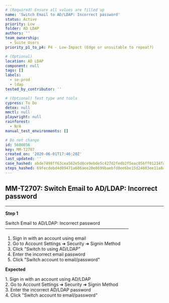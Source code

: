 ```yaml
---
# (Required) Ensure all values are filled up
name: 'Switch Email to AD/LDAP: Incorrect password'
status: Active
priority: Low
folder: AD LDAP
authors: ''
team_ownership:
  - Suite Users
priority_p1_to_p4: P4 - Low-Impact (Edge or unsuitable to repeat?)

# (Optional)
location: AD LDAP
component: null
tags: []
labels:
  - se-prod
  - ldap
tested_by_contributor: ''

# (Optional) Test type and tools
cypress: To Do
detox: null
mmctl: null
playwright: null
rainforest:
  - N/A
manual_test_environments: []

# Do not change
id: 5600856
key: MM-T2707
created_on: '2020-06-01T17:46:20Z'
last_updated: ''
case_hashed: abde7498ff63cea562e5d8ce9ebde5c427d2fedb2f5eac856ff01234fd5a8cb320aea9e93ee0b49331ffaba7025ae41b
steps_hashed: 69fecdebd4d09471a686aee20e8699baebfd8ee6be15d24603ee11a8aff4e42af12c57d5eb27439fa5afa9dd55001a1f
---
```


<!-- (Auto-generated) Based on frontmatter's "key" and "name" -->

## MM-T2707: Switch Email to AD/LDAP: Incorrect password

---

**Step 1**

Switch Email to AD/LDAP: Incorrect password\
————————————————————————————

1. Sign in with an account using email
2. Go to Account Settings ➜ Security ➜ Signin Method
3. Click "Switch to using AD/LDAP"
4. Enter the incorrect email password
5. Click "Switch account to email/password"

**Expected**

1\. Sign in with an account using AD/LDAP\
2\. Go to Account Settings ➜ Security ➜ Signin Method\
3\. Enter the incorrect AD/LDAP password\
4\. Click "Switch account to email/password"
